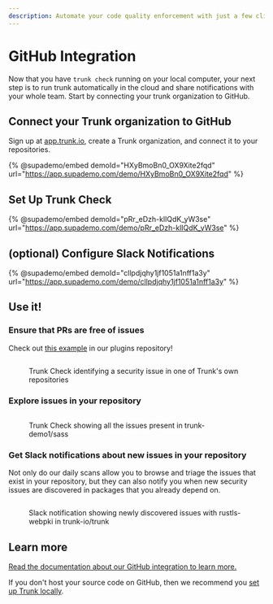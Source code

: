 ```yaml
---
description: Automate your code quality enforcement with just a few clicks.
---
```


# GitHub Integration

Now that you have `trunk check` running on your local computer, your next step is to run trunk automatically in the cloud and share notifications with your whole team. Start by connecting your trunk organization to GitHub.

## Connect your Trunk organization to GitHub

Sign up at [app.trunk.io](https://app.trunk.io), create a Trunk organization, and connect it to your repositories.

{% @supademo/embed demoId="HXyBmoBn0_OX9Xite2fqd" url="https://app.supademo.com/demo/HXyBmoBn0_OX9Xite2fqd" %}

## Set Up Trunk Check

{% @supademo/embed demoId="pRr_eDzh-klIQdK_yW3se" url="https://app.supademo.com/demo/pRr_eDzh-klIQdK_yW3se" %}

## (optional) Configure Slack Notifications

{% @supademo/embed demoId="cllpdjqhy1jf1051a1nff1a3y" url="https://app.supademo.com/demo/cllpdjqhy1jf1051a1nff1a3y" %}

## Use it!

### Ensure that PRs are free of issues

Check out [this example](https://github.com/trunk-io/plugins/pull/424/checks?check\_run\_id=15730277425) in our plugins repository!

<div data-full-width="true">

<figure><img src="../../.gitbook/assets/image (16).png" alt=""><figcaption><p>Trunk Check identifying a security issue in one of Trunk's own repositories</p></figcaption></figure>

</div>



### Explore issues in your repository

<figure><img src="../../.gitbook/assets/Screenshot 2023-08-23 173119.png" alt=""><figcaption><p>Trunk Check showing all the issues present in trunk-demo1/sass</p></figcaption></figure>

### Get Slack notifications about new issues in your repository

Not only do our daily scans allow you to browse and triage the issues that exist in your repository, but they can also notify you when new security issues are discovered in packages that you already depend on.

<div data-full-width="true">

<figure><img src="../../.gitbook/assets/Screenshot 2023-08-23 173252.png" alt=""><figcaption><p>Slack notification showing newly discovered issues with rustls-webpki in trunk-io/trunk</p></figcaption></figure>

</div>

## Learn more

[Read the documentation about our GitHub integration to learn more.](github-integration.md)

If you don't host your source code on GitHub, then we recommend you [set up Trunk locally](broken-reference).
